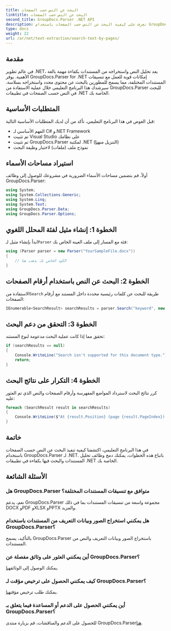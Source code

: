 ```yaml
---
title: البحث عن النص حسب الصفحات
linktitle: البحث عن النص حسب الصفحات
second_title: GroupDocs.Parser .NET API
description: تعرف على كيفية البحث عن النص حسب الصفحات باستخدام GroupDocs.Parser لـ .NET. قم باستخراج محتوى محدد بكفاءة من المستندات الموجودة في تطبيقات .NET الخاصة بك.
type: docs
weight: 22
url: /ar/net/text-extraction/search-text-by-pages/
---
```

## مقدمة
في عالم تطوير .NET، يعد تحليل النص واستخراجه من المستندات بكفاءة مهمة بالغة الأهمية. يوفر GroupDocs.Parser for .NET إمكانات قوية للعمل مع تنسيقات المستندات المختلفة، مما يسمح للمطورين بالبحث عن محتوى محدد واستخراجه بسلاسة. سيرشدك هذا البرنامج التعليمي خلال عملية الاستفادة من GroupDocs.Parser للبحث في النص حسب الصفحات في تطبيقات .NET الخاصة بك.
## المتطلبات الأساسية
قبل الغوص في هذا البرنامج التعليمي، تأكد من أن لديك المتطلبات الأساسية التالية:
- الفهم الأساسي لـ C# و.NET Framework
- تم تثبيت Visual Studio على نظامك
-  تم تثبيت GroupDocs.Parser لمكتبة .NET (التنزيل من[هنا](https://releases.groupdocs.com/parser/net/))
- نموذج ملف (ملفات) لاختبار وظيفة البحث
## استيراد مساحات الأسماء
أولاً، قم بتضمين مساحات الأسماء الضرورية في مشروعك للوصول إلى وظائف GroupDocs.Parser:
```csharp
using System;
using System.Collections.Generic;
using System.Linq;
using System.Text;
using GroupDocs.Parser.Data;
using GroupDocs.Parser.Options;
```
## الخطوة 1: إنشاء مثيل لفئة المحلل اللغوي
 ابدأ بإنشاء مثيل لـ`Parser` فئة مع المسار إلى ملف العينة الخاص بك:
```csharp
using (Parser parser = new Parser("YourSampleFile.docx"))
{
    // الكود الخاص بك يذهب هنا
}
```
## الخطوة 2: البحث عن النص باستخدام أرقام الصفحات
 الاستفادة من`Search` طريقة للبحث عن كلمات رئيسية محددة داخل المستند مع أرقام الصفحات:
```csharp
IEnumerable<SearchResult> searchResults = parser.Search("keyword", new SearchOptions(false, false, false, true));
```
## الخطوة 3: التحقق من دعم البحث
تحقق مما إذا كانت عملية البحث مدعومة لنوع المستند:
```csharp
if (searchResults == null)
{
    Console.WriteLine("Search isn't supported for this document type.");
    return;
}
```
## الخطوة 4: التكرار على نتائج البحث
كرر نتائج البحث لاسترداد المواضع المفهرسة وأرقام الصفحات والنص الذي تم العثور عليه:
```csharp
foreach (SearchResult result in searchResults)
{
    Console.WriteLine($"At {result.Position} (page {result.PageIndex}): {result.Text}");
}
```
## خاتمة
في هذا البرنامج التعليمي، اكتشفنا كيفية تنفيذ البحث عن النص حسب الصفحات باستخدام GroupDocs.Parser لـ .NET. باتباع هذه الخطوات، يمكنك دمج وظائف تحليل المستندات والبحث فيها بكفاءة في تطبيقات .NET الخاصة بك.

## الأسئلة الشائعة
### هل GroupDocs.Parser متوافق مع تنسيقات المستندات المختلفة؟
نعم، يدعم GroupDocs.Parser مجموعة واسعة من تنسيقات المستندات بما في ذلك DOCX وPDF وXLSX وPPTX والمزيد.
### هل يمكنني استخراج الصور وبيانات التعريف من المستندات باستخدام GroupDocs.Parser؟
بالتأكيد، يسمح GroupDocs.Parser باستخراج الصور وبيانات التعريف والنص من المستندات.
### أين يمكنني العثور على وثائق مفصلة عن GroupDocs.Parser؟
 يمكنك الوصول إلى الوثائق[هنا](https://reference.groupdocs.com/parser/net/).
### كيف يمكنني الحصول على ترخيص مؤقت لـ GroupDocs.Parser؟
 يمكنك طلب ترخيص مؤقت[هنا](https://purchase.groupdocs.com/temporary-license/).
### أين يمكنني الحصول على الدعم أو المساعدة فيما يتعلق بـ GroupDocs.Parser؟
 للحصول على الدعم والمناقشات، قم بزيارة منتدى GroupDocs.Parser[هنا](https://forum.groupdocs.com/c/parser/17).